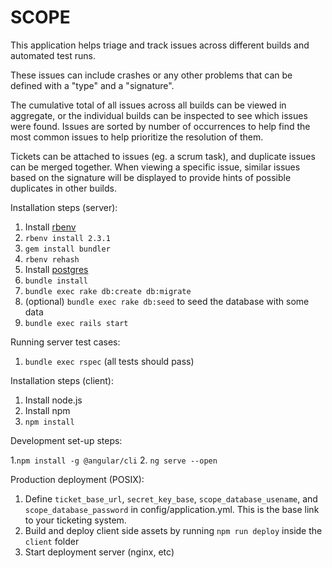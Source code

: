 # SCOPE

This application helps triage and track issues across different builds and automated test runs.

These issues can include crashes or any other problems that can be defined with a "type" and a "signature".

The cumulative total of all issues across all builds can be viewed in aggregate, or the individual builds can be inspected to see which issues were found. Issues are sorted by number of occurrences to help find the most common issues to help prioritize the resolution of them.

Tickets can be attached to issues (eg. a scrum task), and duplicate issues can be merged together. When viewing a specific issue, similar issues based on the signature will be displayed to provide hints of possible duplicates in other builds.

Installation steps (server):

1. Install [rbenv](https://github.com/rbenv/rbenv#installation)
2. `rbenv install 2.3.1`
3. `gem install bundler`
4. `rbenv rehash`
4. Install [postgres](https://www.postgresql.org/download/)
5. `bundle install`
6. `bundle exec rake db:create db:migrate`
7. (optional) `bundle exec rake db:seed` to seed the database with some data
8. `bundle exec rails start`

Running server test cases:

1. `bundle exec rspec` (all tests should pass)

Installation steps (client):

1. Install node.js
2. Install npm
3. `npm install`

Development set-up steps:

1.`npm install -g @angular/cli`
2. `ng serve --open`

Production deployment (POSIX):

1. Define `ticket_base_url`, `secret_key_base`, `scope_database_usename`, and `scope_database_password` in config/application.yml. This is the base link to your ticketing system.
2. Build and deploy client side assets by running `npm run deploy` inside the `client` folder
3. Start deployment server (nginx, etc)
